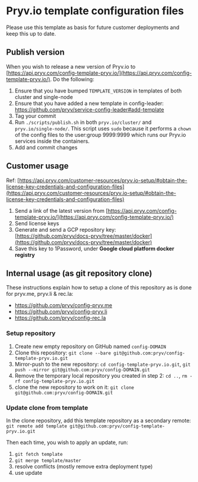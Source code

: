 # Pryv.io template configuration files

Please use this template as basis for future customer deployments and keep this up to date.

## Publish version

When you wish to release a new version of Pryv.io to [https://api.pryv.com/config-template-pryv.io/](https://api.pryv.com/config-template-pryv.io/). Do the following:

1. Ensure that you have bumped `TEMPLATE_VERSION` in templates of both cluster and single-node
2. Ensure that you have added a new template in config-leader: https://github.com/pryv/service-config-leader#add-template
3. Tag your commit
4. Run `./scripts/publish.sh` in both `pryv.io/cluster/` and `pryv.io/single-node/`. This script uses `sudo` because it performs a `chown` of the config files to the user:group 9999:9999 which runs our Pryv.io services inside the containers.
5. Add and commit changes

## Customer usage

Ref: [https://api.pryv.com/customer-resources/pryv.io-setup/#obtain-the-license-key-credentials-and-configuration-files](https://api.pryv.com/customer-resources/pryv.io-setup/#obtain-the-license-key-credentials-and-configuration-files)

1. Send a link of the latest version from [https://api.pryv.com/config-template-pryv.io/](https://api.pryv.com/config-template-pryv.io/)
2. Send license keys
3. Generate and send a GCP repository key: [https://github.com/pryv/docs-pryv/tree/master/docker](https://github.com/pryv/docs-pryv/tree/master/docker)
4. Save this key to 1Password, under **Google cloud platform docker registry**

## Internal usage (as git repository clone)

These instructions explain how to setup a clone of this repository as is done for pryv.me, pryv.li & rec.la:
- https://github.com/pryv/config-pryv.me
- https://github.com/pryv/config-pryv.li
- https://github.com/pryv/config-rec.la

### Setup repository

1. Create new empty repository on GitHub named `config-DOMAIN`
2. Clone this repository: `git clone --bare git@github.com:pryv/config-template-pryv.io.git`
3. Mirror-push to the new repository: `cd config-template-pryv.io.git`, `git push --mirror git@github.com:pryv/config-DOMAIN.git`
4. Remove the temporary local repository you created in step 2: `cd ..`, `rm -rf config-template-pryv.io.git`
5. clone the new repository to work on it: `git clone git@github.com:pryv/config-DOMAIN.git`

### Update clone from template

In the clone repository, add this template repository as a secondary remote: `git remote add template git@github.com:pryv/config-template-pryv.io.git`

Then each time, you wish to apply an update, run:

1. `git fetch template`
2. `git merge template/master`
3. resolve conflicts (mostly remove extra deployment type)
4. use update
 

